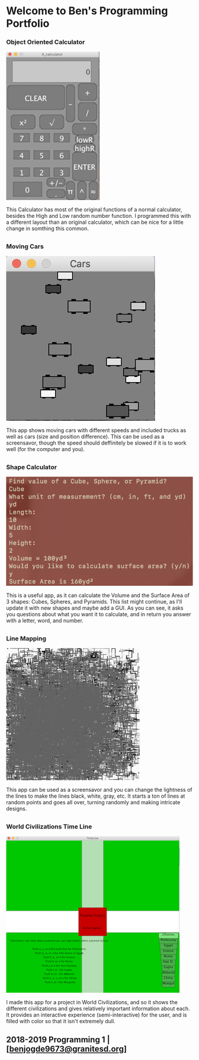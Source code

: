 # Welcome to Ben's Programming Portfolio

### Object Oriented Calculator
![Calculator](https://github.com/Designer998/B.2019O.Portfolio/blob/master/Calc/Calc.png?raw=true)

This Calculator has most of the original functions of a normal calculator, besides the High and Low random number function. I programmed this with a different layout than an original calculator, which can be nice for a little change in somthing this common.
##

### Moving Cars
![Moving cars](https://github.com/Designer998/B.2019O.Portfolio/blob/master/Cars/Cars.png?raw=true)

This app shows moving cars with different speeds and included trucks as well as cars (size and position difference). This can be used as a screensavor, though the speed should deffinitely be slowed if it is to work well (for the computer and you).
##

### Shape Calculator
![ShapeTester](https://github.com/Designer998/B.2019O.Portfolio/blob/master/ShapeTester/ShapeTester.png?raw=true)

This is a useful app, as it can calculate the Volume and the Surface Area of 3 shapes: Cubes, Spheres, and Pyramids. This list might continue, as I'll update it with new shapes and maybe add a GUI. As you can see, it asks you questions about what you want it to calculate, and in return you answer with a letter, word, and number.
##

### Line Mapping
![Lines](https://github.com/Designer998/B.2019O.Portfolio/blob/master/Lines/Lines.png?raw=true)

This app can be used as a screensavor and you can change the lightness of the lines to make the lines black, white, gray, etc. It starts a ton of lines at random points and goes all over, turning randomly and making intricate designs.
##

### World Civilizations Time Line
![TimeLine](https://github.com/Designer998/B.2019O.Portfolio/blob/master/TimeLine/TimeLine.png?raw=true)

I made this app for a project in World Civilizations, and so it shows the different civilizations and gives relatively important information about each. It provides an interactive experience (semi-interactive) for the user, and is filled with color so that it isn't extremely dull.

## 2018-2019 Programming 1 | [benjogde9673@granitesd.org]
